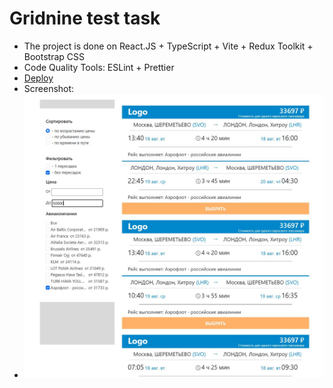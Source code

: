 # Gridnine test task

- The project is done on React.JS + TypeScript + Vite + Redux Toolkit + Bootstrap CSS
- Code Quality Tools: ESLint + Prettier
- [Deploy](https://mali-zi-gridnine.netlify.app)
- Screenshot:
- ![](https://github.com/Mali-zi/gridnine/blob/master/public/screenshot.JPG)